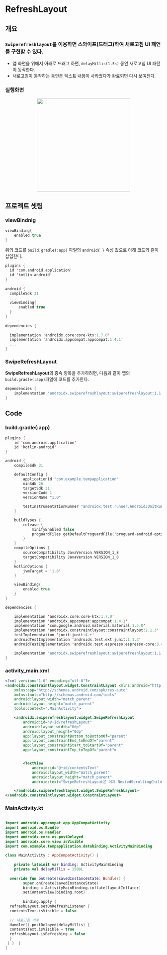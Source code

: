 
# RefreshLayout

## 개요
### ``Swiperefreshlayout``를 이용하면 스와이프(드래그)하여 새로고침 UI 패언틀 구현할 수 있다.
- 앱 화면을 위에서 아래로 드래그 하면, ``delayMillis(1.5s)`` 동안 새로고침 UI 패턴이 동작한다.
- 새로고침이 동작하는 동안은 텍스트 내용이 사라졌다가 완료되면 다시 보여진다.
### 실행화면
<p align = "center">
<img src="https://user-images.githubusercontent.com/40654227/170872175-51d63196-e97b-472f-8a5b-248b71d5fce7.gif"
width = 300/>
</p>

## 프로젝트 셋팅
### viewBindnig
``` kotlin
viewBinding{
	enabled true
}
```
위의 코드를 ``build.gradle(:app)`` 파일의 ``android{ }`` 속성 값으로 아래 코드와 같이 삽입한다.
``` kotlin
plugins {  
  id 'com.android.application'  
  id 'kotlin-android'  
}  
  
android {  
  compileSdk 31  
  ...
  viewBinding{  
      enabled true  
  }  
}  
  
dependencies {  
  
  implementation 'androidx.core:core-ktx:1.7.0'  
  implementation 'androidx.appcompat:appcompat:1.4.1'  
  ...
}
```
### SwipeRefreshLayout
<strong>SwipeRefreshLayout</strong>의 종속 항목을 추가하려면, 다음과 같이 앱의 ``build.gradle(:app)``파일에 코드를 추가한다.
``` kotlin
dependencies {
    implementation "androidx.swiperefreshlayout:swiperefreshlayout:1.1.0"
}

```

## Code

### build.gradle(:app)
``` kotlin
plugins {
    id 'com.android.application'
    id 'kotlin-android'
}

android {
    compileSdk 31

    defaultConfig {
        applicationId "com.example.tempapplication"
        minSdk 26
        targetSdk 31
        versionCode 1
        versionName "1.0"

        testInstrumentationRunner "androidx.test.runner.AndroidJUnitRunner"
    }

    buildTypes {
        release {
            minifyEnabled false
            proguardFiles getDefaultProguardFile('proguard-android-optimize.txt'), 'proguard-rules.pro'
        }
    }
    compileOptions {
        sourceCompatibility JavaVersion.VERSION_1_8
        targetCompatibility JavaVersion.VERSION_1_8
    }
    kotlinOptions {
        jvmTarget = '1.8'
    }

    viewBinding{
        enabled true
    }
}

dependencies {

    implementation 'androidx.core:core-ktx:1.7.0'
    implementation 'androidx.appcompat:appcompat:1.4.1'
    implementation 'com.google.android.material:material:1.5.0'
    implementation 'androidx.constraintlayout:constraintlayout:2.1.3'
    testImplementation 'junit:junit:4.+'
    androidTestImplementation 'androidx.test.ext:junit:1.1.3'
    androidTestImplementation 'androidx.test.espresso:espresso-core:3.4.0'

    implementation "androidx.swiperefreshlayout:swiperefreshlayout:1.1.0"
}
```

### activity_main.xml
``` xml
<?xml version="1.0" encoding="utf-8"?>
<androidx.constraintlayout.widget.ConstraintLayout xmlns:android="http://schemas.android.com/apk/res/android"
    xmlns:app="http://schemas.android.com/apk/res-auto"
    xmlns:tools="http://schemas.android.com/tools"
    android:layout_width="match_parent"
    android:layout_height="match_parent"
    tools:context=".MainActivity">

    <androidx.swiperefreshlayout.widget.SwipeRefreshLayout
        android:id="@+id/refreshLayout"
        android:layout_width="0dp"
        android:layout_height="0dp"
        app:layout_constraintBottom_toBottomOf="parent"
        app:layout_constraintEnd_toEndOf="parent"
        app:layout_constraintStart_toStartOf="parent"
        app:layout_constraintTop_toTopOf="parent">


        <TextView
            android:id="@+id/contentsText"
            android:layout_width="match_parent"
            android:layout_height="match_parent"
            android:text="SwipeRefreshLayout은 이제 NestedScrollingChild3 및 NestedScrollingParent3을 구현하여 3개의 상위 요소와 하위 요소를 중첩 스크롤해 SwipeRefreshLayout을 통해 소비된 중첩 스크롤 거리를 전달할 수 있습니다. 현재 개발자 코드가 SwipeRefreshLayout.onNestedScroll(View, int, int, int, int, int)을 재정의하는 경우 이 메서드는 더 이상 호출되지 않으므로 대신 SwipeRefreshLayout.onNestedScroll(View, int, int, int, int, int, int[])을 재정의해야 합니다. 마찬가지로 SwipeRefreshLayout.dispatchNestedScroll(int, int, int, int, int[], int)이 더 이상 호출되지 않으며 대신 SwipeRefreshLayout.dispatchNestedScroll(int, int, int, int, int[], int, int[])을 재정의해야 합니다." />

    </androidx.swiperefreshlayout.widget.SwipeRefreshLayout>
</androidx.constraintlayout.widget.ConstraintLayout>
```

### MainActivity.kt
``` kotlin
  
import androidx.appcompat.app.AppCompatActivity  
import android.os.Bundle  
import android.os.Handler  
import androidx.core.os.postDelayed  
import androidx.core.view.isVisible  
import com.example.tempapplication.databinding.ActivityMainBinding  
  
class MainActivity : AppCompatActivity() {  
  
    private lateinit var binding: ActivityMainBinding  
    private val delayMillis = 1500L  
  
  override fun onCreate(savedInstanceState: Bundle?) {  
        super.onCreate(savedInstanceState)  
        binding = ActivityMainBinding.inflate(layoutInflater)  
        setContentView(binding.root)  
  
        binding.apply {  
  refreshLayout.setOnRefreshListener {  
  contentsText.isVisible = false  
  
  // 새로고침 이후  
  Handler().postDelayed(delayMillis) {  
  contentsText.isVisible = true  
  refreshLayout.isRefreshing = false  
  }  
 } }  }  
}
```

